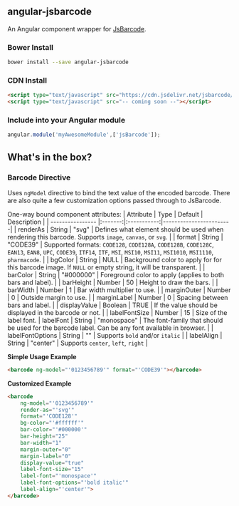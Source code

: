 ## angular-jsbarcode
An Angular component wrapper for [JsBarcode](https://github.com/lindell/JsBarcode).


### Bower Install
```bash
bower install --save angular-jsbarcode
```

### CDN Install
```html
<script type="text/javascript" src="https://cdn.jsdelivr.net/jsbarcode/3.5.1/JsBarcode.all.min.js"></script>
<script type="text/javascript" src="-- coming soon --"></script>
```

### Include into your Angular module
```js
angular.module('myAwesomeModule',['jsBarcode']);
```

## What's in the box?

### Barcode Directive

Uses `ngModel` directive to bind the text value of the encoded barcode. There are also quite a few customization options passed through to JsBarcode.

One-way bound component attributes:
| Attribute        | Type    | Default     | Description            |
| ---------------- |:-------:|:-----------:|------------------------|
| renderAs         | String  | "svg"       | Defines what element should be used when rendering this barcode. Supports `image`, `canvas`, or `svg`. |
| format           | String  | "CODE39"    | Supported formats: `CODE128`, `CODE128A`, `CODE128B`, `CODE128C`, `EAN13`, `EAN8`, `UPC`, `CODE39`, `ITF14`, `ITF`, `MSI`, `MSI10`, `MSI11`, `MSI1010`, `MSI1110`, `pharmacode`. |
| bgColor          | String  | NULL        | Background color to apply for for this barcode image. If `NULL` or empty string, it will be transparent. |
| barColor         | String  | "#000000"   | Foreground color to apply (applies to both bars and label). |
| barHeight        | Number  | 50          | Height to draw the bars. |
| barWidth         | Number  | 1           | Bar width multiplier to use. |
| marginOuter      | Number  | 0           | Outside margin to use. |
| marginLabel      | Number  | 0           | Spacing between bars and label. |
| displayValue     | Boolean | TRUE        | If the value should be displayed in the barcode or not. |
| labelFontSize    | Number  | 15          | Size of the label font.
| labelFont        | String  | "monospace" | The font-family that should be used for the barcode label. Can be any font available in browser. |
| labelFontOptions | String  | ""          | Supports `bold` and/or `italic` |
| labelAlign       | String  | "center"    | Supports `center`, `left`, `right` |

**Simple Usage Example**
```html
<barcode ng-model="'0123456789'" format="'CODE39'"></barcode>
```

**Customized Example**
```html
<barcode
    ng-model="'0123456789'"
    render-as="'svg'"
    format="'CODE128'"
    bg-color="'#ffffff'"
    bar-color="'#000000'"
    bar-height="25"
    bar-width="1"
    margin-outer="0"
    margin-label="0"
    display-value="true"
    label-font-size="15"
    label-font="'monospace'"
    label-font-options="'bold italic'"
    label-align="'center'">
</barcode>
```
